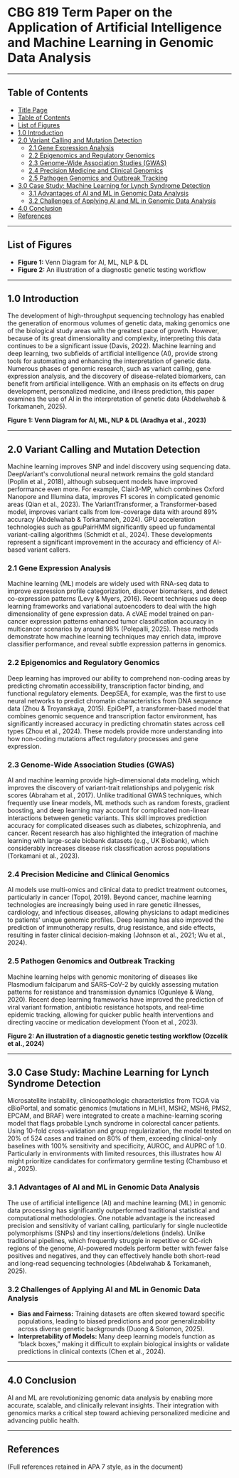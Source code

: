 # CBG 819 Term Paper on the Application of Artificial Intelligence and Machine Learning in Genomic Data Analysis  

---

## Table of Contents

- [Title Page](#cbg-819-term-paper-on-the-application-of-artificial-intelligence-and-machine-learning-in-genomic-data-analysis)
- [Table of Contents](#table-of-contents)
- [List of Figures](#list-of-figures)
- [1.0 Introduction](#10-introduction)
- [2.0 Variant Calling and Mutation Detection](#20-variant-calling-and-mutation-detection)  
  - [2.1 Gene Expression Analysis](#21-gene-expression-analysis)  
  - [2.2 Epigenomics and Regulatory Genomics](#22-epigenomics-and-regulatory-genomics)  
  - [2.3 Genome-Wide Association Studies (GWAS)](#23-genome-wide-association-studies-gwas)  
  - [2.4 Precision Medicine and Clinical Genomics](#24-precision-medicine-and-clinical-genomics)  
  - [2.5 Pathogen Genomics and Outbreak Tracking](#25-pathogen-genomics-and-outbreak-tracking)
- [3.0 Case Study: Machine Learning for Lynch Syndrome Detection](#30-case-study-machine-learning-for-lynch-syndrome-detection)  
  - [3.1 Advantages of AI and ML in Genomic Data Analysis](#31-advantages-of-ai-and-ml-in-genomic-data-analysis)  
  - [3.2 Challenges of Applying AI and ML in Genomic Data Analysis](#32-challenges-of-applying-ai-and-ml-in-genomic-data-analysis)
- [4.0 Conclusion](#40-conclusion)
- [References](#references)

---

## List of Figures

- **Figure 1:** Venn Diagram for AI, ML, NLP & DL  
- **Figure 2:** An illustration of a diagnostic genetic testing workflow  

---

## 1.0 Introduction

The development of high-throughput sequencing technology has enabled the generation of enormous volumes of genetic data, making genomics one of the biological study areas with the greatest pace of growth. However, because of its great dimensionality and complexity, interpreting this data continues to be a significant issue (Davis, 2022). Machine learning and deep learning, two subfields of artificial intelligence (AI), provide strong tools for automating and enhancing the interpretation of genetic data. Numerous phases of genomic research, such as variant calling, gene expression analysis, and the discovery of disease-related biomarkers, can benefit from artificial intelligence. With an emphasis on its effects on drug development, personalized medicine, and illness prediction, this paper examines the use of AI in the interpretation of genetic data (Abdelwahab & Torkamaneh, 2025).

**Figure 1: Venn Diagram for AI, ML, NLP & DL (Aradhya et al., 2023)**

---

## 2.0 Variant Calling and Mutation Detection

Machine learning improves SNP and indel discovery using sequencing data. DeepVariant's convolutional neural network remains the gold standard (Poplin et al., 2018), although subsequent models have improved performance even more. For example, Clair3-MP, which combines Oxford Nanopore and Illumina data, improves F1 scores in complicated genomic areas (Qian et al., 2023). The VariantTransformer, a Transformer-based model, improves variant calls from low-coverage data with around 89% accuracy (Abdelwahab & Torkamaneh, 2024). GPU acceleration technologies such as gpuPairHMM significantly speed up fundamental variant-calling algorithms (Schmidt et al., 2024). These developments represent a significant improvement in the accuracy and efficiency of AI-based variant callers.

### 2.1 Gene Expression Analysis

Machine learning (ML) models are widely used with RNA-seq data to improve expression profile categorization, discover biomarkers, and detect co-expression patterns (Levy & Myers, 2016). Recent techniques use deep learning frameworks and variational autoencoders to deal with the high dimensionality of gene expression data. A cVAE model trained on pan-cancer expression patterns enhanced tumor classification accuracy in multicancer scenarios by around 98% (Polepalli, 2025). These methods demonstrate how machine learning techniques may enrich data, improve classifier performance, and reveal subtle expression patterns in genomics.

### 2.2 Epigenomics and Regulatory Genomics

Deep learning has improved our ability to comprehend non-coding areas by predicting chromatin accessibility, transcription factor binding, and functional regulatory elements. DeepSEA, for example, was the first to use neural networks to predict chromatin characteristics from DNA sequence data (Zhou & Troyanskaya, 2015). EpiGePT, a transformer-based model that combines genomic sequence and transcription factor environment, has significantly increased accuracy in predicting chromatin states across cell types (Zhou et al., 2024). These models provide more understanding into how non-coding mutations affect regulatory processes and gene expression.

### 2.3 Genome-Wide Association Studies (GWAS)

AI and machine learning provide high-dimensional data modeling, which improves the discovery of variant-trait relationships and polygenic risk scores (Abraham et al., 2017). Unlike traditional GWAS techniques, which frequently use linear models, ML methods such as random forests, gradient boosting, and deep learning may account for complicated non-linear interactions between genetic variants. This skill improves prediction accuracy for complicated diseases such as diabetes, schizophrenia, and cancer. Recent research has also highlighted the integration of machine learning with large-scale biobank datasets (e.g., UK Biobank), which considerably increases disease risk classification across populations (Torkamani et al., 2023).

### 2.4 Precision Medicine and Clinical Genomics

AI models use multi-omics and clinical data to predict treatment outcomes, particularly in cancer (Topol, 2019). Beyond cancer, machine learning technologies are increasingly being used in rare genetic illnesses, cardiology, and infectious diseases, allowing physicians to adapt medicines to patients' unique genomic profiles. Deep learning has also improved the prediction of immunotherapy results, drug resistance, and side effects, resulting in faster clinical decision-making (Johnson et al., 2021; Wu et al., 2024).

### 2.5 Pathogen Genomics and Outbreak Tracking

Machine learning helps with genomic monitoring of diseases like Plasmodium falciparum and SARS-CoV-2 by quickly assessing mutation patterns for resistance and transmission dynamics (Ogunleye & Wang, 2020). Recent deep learning frameworks have improved the prediction of viral variant formation, antibiotic resistance hotspots, and real-time epidemic tracking, allowing for quicker public health interventions and directing vaccine or medication development (Yoon et al., 2023).

**Figure 2: An illustration of a diagnostic genetic testing workflow (Ozcelik et al., 2024)**

---

## 3.0 Case Study: Machine Learning for Lynch Syndrome Detection

Microsatellite instability, clinicopathologic characteristics from TCGA via cBioPortal, and somatic genomics (mutations in MLH1, MSH2, MSH6, PMS2, EPCAM, and BRAF) were integrated to create a machine-learning scoring model that flags probable Lynch syndrome in colorectal cancer patients. Using 10-fold cross-validation and group regularization, the model tested on 20% of 524 cases and trained on 80% of them, exceeding clinical-only baselines with 100% sensitivity and specificity, AUROC, and AUPRC of 1.0. Particularly in environments with limited resources, this illustrates how AI might prioritize candidates for confirmatory germline testing (Chambuso et al., 2025).

### 3.1 Advantages of AI and ML in Genomic Data Analysis

The use of artificial intelligence (AI) and machine learning (ML) in genomic data processing has significantly outperformed traditional statistical and computational methodologies. One notable advantage is the increased precision and sensitivity of variant calling, particularly for single nucleotide polymorphisms (SNPs) and tiny insertions/deletions (indels). Unlike traditional pipelines, which frequently struggle in repetitive or GC-rich regions of the genome, AI-powered models perform better with fewer false positives and negatives, and they can effectively handle both short-read and long-read sequencing technologies (Abdelwahab & Torkamaneh, 2025).

### 3.2 Challenges of Applying AI and ML in Genomic Data Analysis 

- **Bias and Fairness:** Training datasets are often skewed toward specific populations, leading to biased predictions and poor generalizability across diverse genetic backgrounds (Duong & Solomon, 2025).  
- **Interpretability of Models:** Many deep learning models function as “black boxes,” making it difficult to explain biological insights or validate predictions in clinical contexts (Chen et al., 2024).  

---

## 4.0 Conclusion

AI and ML are revolutionizing genomic data analysis by enabling more accurate, scalable, and clinically relevant insights. Their integration with genomics marks a critical step toward achieving personalized medicine and advancing public health.

---

## References

(Full references retained in APA 7 style, as in the document)  
